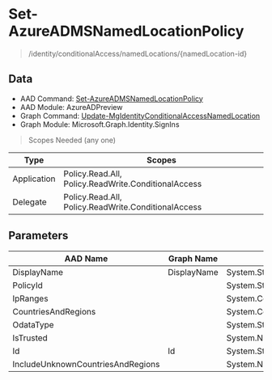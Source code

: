 # Set-AzureADMSNamedLocationPolicy

> /identity/conditionalAccess/namedLocations/{namedLocation-id}

## Data

+ AAD Command: [Set-AzureADMSNamedLocationPolicy](https://docs.microsoft.com/en-us/powershell/module/AzureADPreview/Set-AzureADMSNamedLocationPolicy)
+ AAD Module: AzureADPreview
+ Graph Command: [Update-MgIdentityConditionalAccessNamedLocation](https://docs.microsoft.com/en-us/powershell/module/Microsoft.Graph.Identity.SignIns/Update-MgIdentityConditionalAccessNamedLocation)
+ Graph Module: Microsoft.Graph.Identity.SignIns

> Scopes Needed (any one)

|Type|Scopes|
|---|---|
|Application|Policy.Read.All, Policy.ReadWrite.ConditionalAccess|
|Delegate|Policy.Read.All, Policy.ReadWrite.ConditionalAccess|

## Parameters

|AAD Name|Graph Name|AAD Type|Graph Type|Infos|
|---|---|---|---|---|
|DisplayName|DisplayName|System.String|System.String||
|PolicyId||System.String|||
|IpRanges||System.Collections.Generic.List/Microsoft.Open.MSGraph.Model.IpRange|||
|CountriesAndRegions||System.Collections.Generic.List/Microsoft.Open.MSGraph.Model.CountriesAndRegion|||
|OdataType||System.String|||
|IsTrusted||System.Nullable/System.Boolean|||
|Id|Id|System.String|System.String||
|IncludeUnknownCountriesAndRegions||System.Nullable/System.Boolean|||

